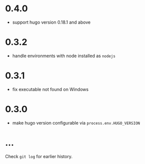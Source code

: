 # 0.4.0

* support hugo version 0.18.1 and above

# 0.3.2

* handle environments with node installed as `nodejs`

# 0.3.1

* fix executable not found on Windows

# 0.3.0

* make hugo version configurable via `process.env.HUGO_VERSION`

# ...

Check `git log` for earlier history.